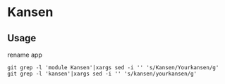 # Kansen

## Usage
rename app
```
git grep -l 'module Kansen'|xargs sed -i '' 's/Kansen/Yourkansen/g'
git grep -l 'kansen'|xargs sed -i '' 's/kansen/yourkansen/g'
```
